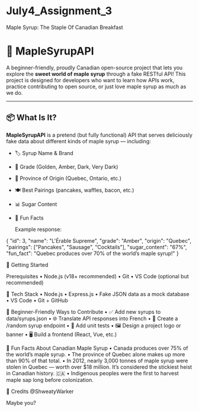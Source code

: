 # July4_Assignment_3
Maple Syrup: The Staple Of Canadian Breakfast
# 🍁 MapleSyrupAPI

A beginner-friendly, proudly Canadian open-source project that lets you explore the **sweet world of maple syrup** through a fake RESTful API! This project is designed for developers who want to learn how APIs work, practice contributing to open source, or just love maple syrup as much as we do.

---

## 📦 What Is It?

**MapleSyrupAPI** is a pretend (but fully functional) API that serves deliciously fake data about different kinds of maple syrup — including:

- 🏷️ Syrup Name & Brand
- 🍯 Grade (Golden, Amber, Dark, Very Dark)
- 🌲 Province of Origin (Quebec, Ontario, etc.)
- 🍽️ Best Pairings (pancakes, waffles, bacon, etc.)
- 📊 Sugar Content
- 💬 Fun Facts

  Example response:

{
  "id": 3,
  "name": "L'Érable Supreme",
  "grade": "Amber",
  "origin": "Quebec",
  "pairings": ["Pancakes", "Sausage", "Cocktails"],
  "sugar_content": "67%",
  "fun_fact": "Quebec produces over 70% of the world’s maple syrup!"
}

🚀 Getting Started

Prerequisites
	•	Node.js (v18+ recommended)
	•	Git
	•	VS Code (optional but recommended)

🧰 Tech Stack
	•	Node.js
	•	Express.js
	•	Fake JSON data as a mock database
	•	VS Code
	•	Git + GitHub

 🎯 Beginner-Friendly Ways to Contribute
	•	✅ Add new syrups to data/syrups.json
	•	🌐 Translate API responses into French
	•	🔀 Create a /random syrup endpoint
	•	🧪 Add unit tests
	•	🖼️ Design a project logo or banner
	•	🖥️ Build a frontend (React, Vue, etc.)
 
🧊 Fun Facts About Canadian Maple Syrup
	•	Canada produces over 75% of the world’s maple syrup.
	•	The province of Quebec alone makes up more than 90% of that total.
	•	In 2012, nearly 3,000 tonnes of maple syrup were stolen in Quebec — worth over $18 million. It’s considered the stickiest heist in Canadian history. 🇨🇦
	•	Indigenous peoples were the first to harvest maple sap long before colonization.

 👑 Credits
 @ShweatyWarker
 
 Maybe you?
 ```
